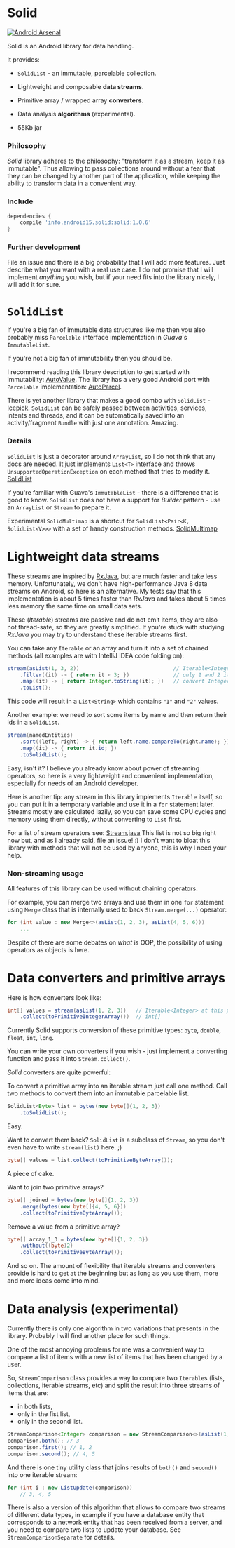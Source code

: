 Solid
=====

[![Android Arsenal](https://img.shields.io/badge/Android%20Arsenal-Solid-green.svg?style=flat)](https://android-arsenal.com/details/1/1955)

Solid is an Android library for data handling.

It provides:

* `SolidList` - an immutable, parcelable collection.

* Lightweight and composable **data streams**.

* Primitive array / wrapped array **converters**.

* Data analysis **algorithms** (experimental).

* 55Kb jar

### Philosophy

*Solid* library adheres to the philosophy: "transform it as a stream, keep it as immutable".
Thus allowing to pass collections around without a fear that they can be changed by another part
of the application, while keeping the ability to transform data in a convenient way.

### Include

``` groovy
dependencies {
    compile 'info.android15.solid:solid:1.0.6'
}
```

### Further development

File an issue and there is a big probability that I will add more features.
Just describe what you want with a real use case. I do not promise that I will implement
*anything* you wish, but if your need fits into the library nicely, I will add it for sure.

# `SolidList`

If you're a big fan of immutable data structures like me then you also probably miss `Parcelable` interface
implementation in *Guava*'s `ImmutableList`.

If you're not a big fan of immutability then you should be.

I recommend reading this library description to get started with immutability: [AutoValue](https://github.com/google/auto/tree/master/value).
The library has a very good Android port with `Parcelable` implementation: [AutoParcel](https://github.com/frankiesardo/auto-parcel).

There is yet another library that makes a good combo with `SolidList` - [Icepick](https://github.com/frankiesardo/icepick).
`SolidList` can be safely passed between activities, services, intents
and threads, and it can be automatically saved into an activity/fragment `Bundle` with just one annotation. Amazing.

### Details

`SolidList` is just a decorator around `ArrayList`, so I do not think that any docs are needed.
It just implements `List<T>` interface and throws `UnsupportedOperationException` on each method that tries to modify it.
[SolidList](https://github.com/konmik/solid/blob/master/solid/src/main/java/solid/collections/SolidList.java)

If you're familiar with Guava's `ImmutableList` - there is a difference that is good to know. `SolidList` does
not have a support for *Builder* pattern - use an `ArrayList` or `Stream` to prepare it.

Experimental `SolidMultimap` is a shortcut for `SolidList<Pair<K, SolidList<V>>>` with a set of handy construction methods.
[SolidMultimap](https://github.com/konmik/solid/blob/master/solid/src/main/java/solid/experimental/collections/SolidMultimap.java)

# Lightweight data streams

These streams are inspired by [RxJava](https://github.com/ReactiveX/RxJava), but
are much faster and take less memory. Unfortunately, we don't have high-performance Java 8 data streams on Android,
so here is an alternative. My tests say that this implementation is about 5 times faster than *RxJava* and takes about
5 times less memory the same time on small data sets.

These (*Iterable*) streams are passive and do not emit items, they are also not thread-safe, so they are greatly simplified.
If you're stuck with studying *RxJava* you may try to understand these iterable streams first.

You can take any `Iterable` or an array and turn it into a set of chained methods
(all examples are with IntelliJ IDEA code folding on):

``` java
stream(asList(1, 3, 2))                              // Iterable<Integer>
    .filter((it) -> { return it < 3; })              // only 1 and 2 items are not filtered
    .map((it) -> { return Integer.toString(it); })   // convert Integer values to String values
    .toList();
```

This code will result in a `List<String>` which contains `"1"` and `"2"` values.

Another example: we need to sort some items by name and then return their ids in a `SolidList`.

``` java
stream(namedEntities)
    .sort((left, right) -> { return left.name.compareTo(right.name); })
    .map((it) -> { return it.id; })
    .toSolidList();
```

Easy, isn't it? I believe you already know about power of streaming operators,
so here is a very lightweight and convenient implementation, especially for needs of an Android developer.

Here is another tip: any stream in this library implements `Iterable` itself, so you can put it in a temporary variable and
use it in a `for` statement later. Streams mostly are calculated lazily, so you can save some CPU cycles and memory
using them directly, without converting to `List` first.

For a list of stream operators see: [Stream.java](https://github.com/konmik/solid/blob/master/solid/src/main/java/solid/stream/Stream.java)
This list is not so big right now but, and as I already said, file an issue! :) I don't want to bloat this library with methods
that will not be used by anyone, this is why I need your help.

### Non-streaming usage

All features of this library can be used without chaining operators.

For example, you can merge two arrays and use them in one `for` statement using `Merge` class that is internally used
to back `Stream.merge(...)` operator:

``` java
for (int value : new Merge<>(asList(1, 2, 3), asList(4, 5, 6)))
    ...
```

Despite of there are some debates on *what* is OOP, the possibility of using operators as objects is here.

# Data converters and primitive arrays

Here is how converters look like:

``` java
int[] values = stream(asList(1, 2, 3))   // Iterable<Integer> at this point
    .collect(toPrimitiveIntegerArray())  // int[]
```

Currently Solid supports conversion of these primitive types: `byte`, `double`, `float`, `int`, `long`.

You can write your own converters if you wish - just implement a converting function and pass it into `Stream.collect()`.

*Solid* converters are quite powerful:

To convert a primitive array into an iterable stream just call one method.
Call two methods to convert them into an immutable parcelable list.

``` java
SolidList<Byte> list = bytes(new byte[]{1, 2, 3})
    .toSolidList();
```

Easy.

Want to convert them back?
`SolidList` is a subclass of `Stream`, so you don't even have to write `stream(list)` here. ;)

``` java
byte[] values = list.collect(toPrimitiveByteArray());
```

A piece of cake.

Want to join two primitive arrays?

``` java
byte[] joined = bytes(new byte[]{1, 2, 3})
    .merge(bytes(new byte[]{4, 5, 6}))
    .collect(toPrimitiveByteArray());
```

Remove a value from a primitive array?

``` java
byte[] array_1_3 = bytes(new byte[]{1, 2, 3})
    .without((byte)2)
    .collect(toPrimitiveByteArray());
```

And so on. The amount of flexibility that iterable streams and converters provide is hard to get at the
beginning but as long as you use them, more and more ideas come into mind.

# Data analysis (experimental)

Currently there is only one algorithm in two variations that presents in the library.
Probably I will find another place for such things.

One of the most annoying problems for me was a convenient way to compare a list of items
with a new list of items that has been changed by a user.

So, `StreamComparison` class provides a way to compare two `Iterable`s (lists, collections, iterable streams, etc)
and split the result into three streams of items that are:
* in both lists,
* only in the fist list,
* only in the second list.

``` java
StreamComparison<Integer> comparison = new StreamComparison<>(asList(1, 2, 3), asList(3, 4, 5));
comparison.both(); // 3
comparison.first(); // 1, 2
comparison.second(); // 4, 5
```

And there is one tiny utility class that joins results of `both()` and `second()` into one iterable stream:

``` java
for (int i : new ListUpdate(comparison))
    // 3, 4, 5
```

There is also a version of this algorithm that allows to compare two streams of different data types,
in example if you have a database entity that corresponds to a network entity that has been received from a server,
and you need to compare two lists to update your database. See `StreamComparisonSeparate` for details.

